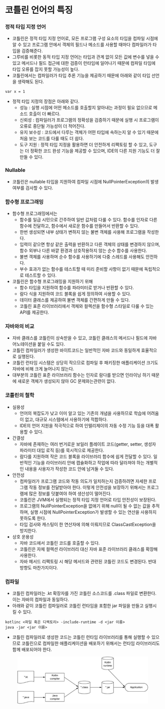 # 코틀린 언어의 특징



### 정적 타입 지정 언어

* 코틀린은 정적 타입 지정 언어로, 모든 프로그램 구성 요소의 타입을 컴파일 시점에 알 수 있고 프로그램 안에서 객체의 필드나 메소드를 사용할 때마다 컴파일러가 타입을 검증해준다.
* 그루비를 비롯한 동적 타입 지정 언어는 타입과 관계 없이 모든 값에 변수를 넣을 수 있고 메서드나 필드 접근에 대한 검증이 런타임에 일어나기 때문에 컴파일 타임에 타입 오류를 잡지 못할 가능성이 높다.
* 코틀린에서는 컴파일러가 타입 추론 기능을 제공하기 때문에 아래와 같이 타입 선언을 생략해도 된다.

```
var x = 1
```

* 정적 타입 지정의 장점은 아래와 같다.
  * 성능 : 실행 시점에 어떤 메소드를 호출할지 알아내는 과정이 필요 없으므로 메소드 호출이 더 빠르다.
  * 신뢰성 : 컴파일러가 프로그램의 정확성을 검증하기 때문에 실행 시 프로그램이 오류로 중단될 가능성이 더 적어진다.
  * 유지 보수성 : 코드에서 다루는 객체가 어떤 타입에 속하는지 알 수 있기 때문에 처음 보는 코드를 다룰 때도 더 쉽다.
  * 도구 지원 : 정적 타입 지정을 활용하면 더 안전하게 리팩토링 할 수 있고, 도구는 더 정확한 코드 완성 기능을 제공할 수 있으며, IDE의 다른 지원 기능도 더 잘 만들 수 있다.

### Nullable&#x20;

* 코틀린은 nullable 타입을 지원하여 컴파일 시점에 NullPointerException의 발생 여부를 검사할 수 있다.

### 함수형 프로그래밍

* 함수형 프로그래밍에서는&#x20;
  * 함수를 일급 시민으로 간주하여 일반 값처럼 다룰 수 있다. 함수를 인자로 다른 함수에 전달하고, 함수에서 새로운 함수를 만들어서 반환할 수 있다.
  * 한번 생성되면 내부 상태가 변하지 않는 불변 객체를 사용해 프로그램을 작성한다.
  * 입력이 같으면 항상 같은 출력을 반환하고 다른 객체의 상태를 변경하지 않으며, 함수 외부나 다른 바깥 환경과 상호작용하지 않는 순수 함수를 사용한다.
  * 불변 객체를 사용하며 순수 함수를 사용하기에 다중 스레드를 사용해도 안전하다.
  * 부수 효과가 없는 함수를 테스트할 때 미리 준비할 사항이 없기 때문에 독립적으로 테스트할 수 있다.
* 코틀린은 함수형 프로그래밍을 지원하기 위해
  * 함수 타입을 지원하여 함수를 파라미터로 받거나 반환할 수 있다.
  * 람다 식을 지원하여 코드 블록을 쉽게 정의하여 사용할 수 있다.
  * 데이터 클래스를 제공하여 불변 객체를 간편하게 만들 수 있다.
  * 코틀린 표준 라이브러리에서 객체와 컬렉션을 함수형 스타일로 다룰 수 있는 API를 제공한다.

### 자바와의 비교

* 자바 클래스를 코틀린이 상속받을 수 있고, 코틀린 클래스의 메서드나 필드에 자바 어노테이션을 붙일 수도 있다.
* 코틀린 컴파일러가 생성한 바이트코드는 일반적인 자바 코드와 동일하게 효율적으로 실행된다.
* 코틀린 런타임 시스템은 상당히 작으므로 컴파일 후 패키징한 애플리케이션 크기도 자바에 비해 크게 늘어나지 않는다.
* 대부분의 코틀린 표준 라이브러리 함수는 인자로 람다를 받으면 인라이닝 하기 때문에 새로운 객체가 생성되지 않아 GC 문제와는관련이 없다.

### 코틀린의 철학

* 실용성
  * 언어의 복잡도가 낮고 이미 알고 있는 기존의 개념을 사용하므로 학습에 어려움이 없고, 대규모 시스템에서 사용하기에 적합하다.
  * IDE의 언어 지원을 적극적으로 하여 인텔리제이의 자동 수정 기능 등을 대폭 활용할 수 있다.
* 간결성
  * 자바에 존재하는 여러 번거로운 보일러 플레이트 코드(getter, setter, 생성자 파라미터 대입 로직 등)를 묵시적으로 제공한다.
  * 람다를 지원하여 작은 코드 블록을 라이브러리 함수에 쉽게 전달할 수 있다. 일반적인 기능을 라이브러리 안에 캡슐화하고 작업에 따라 달라져야 하는 개별적인 내용을 사용자가 작성한 코드 안에 남겨둘 수 있다.
* 안전성
  * 컴파일러가 프로그램 코드와 작동 의도가 일치하는지 검증하려면 자세한 프로그램 작동 정보를 전달받아야 한다. 이렇게 안전성을 보장하기 위해서는 프로그램에 많은 정보를 덧붙여야 하여 생산성이 떨어진다.
  * 코틀린은 JVM에서 실행되는 정적 타입 지정 언어로 타입 안전성이 보장된다.
  * 프로그램의 NullPointerException을 없애기 위해 null이 될 수 없는 값을 추적하며, 실행 시점에 NullPointerException가 발생할 수 있는 연산을 사용하지 못하도록 한다.
  * 타입 검사와 캐스팅이 한 연산자에 의해 이뤄지므로 ClassCastException을 방지한다.
* 상호 운용성
  * 자바 코드에서 코틀린 코드를 호출할 수 있다.
  * 코틀린은 자체 컬렉션 라이브러리 대신 자바 표준 라이브러리 클래스를 확장해 사용한다.
  * 자바 메서드 리팩토링 시 해당 메서드와 관련된 코틀린 코드도 변경된다. 반대 방향도 마찬가지이다.

### 컴파일

* 코틀린 컴파일러는 .kt 확장자를 가진 코틀린 소스코드를 .class 파일로 변환한다. 이는 자바의 컴파일과 동일하다.
* 아래와 같이 코틀린 컴파일러로 코틀린 런타임을 포함한 jar 파일을 만들고 실행시킬 수 있다.

```
kotlinc <파일 혹은 디렉토리> -include-runtime -d <jar 이름>
java -jar <jar 이름>
```

* 코틀린 컴파일러로 생성한 코드는 코틀린 런타임 라이브러리를 통해 실행할 수 있으므로 코틀린으로 컴파일한 애플리케이션을 배포하기 위해서는 런타임 라이브러리도 함께 배포되어야 한다.

<figure><img src="../../.gitbook/assets/image (17) (1).png" alt=""><figcaption></figcaption></figure>
